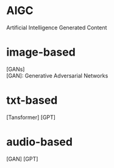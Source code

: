 # AIGC
Artificial Intelligence Generated Content

# image-based
[GANs]  
[GAN]: Generative Adversarial Networks
# txt-based
[Tansformer]
[GPT]
# audio-based
[GAN]
[GPT]
